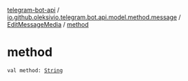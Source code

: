 [telegram-bot-api](../../index.md) / [io.github.oleksivio.telegram.bot.api.model.method.message](../index.md) / [EditMessageMedia](index.md) / [method](./method.md)

# method

`val method: `[`String`](https://kotlinlang.org/api/latest/jvm/stdlib/kotlin/-string/index.html)